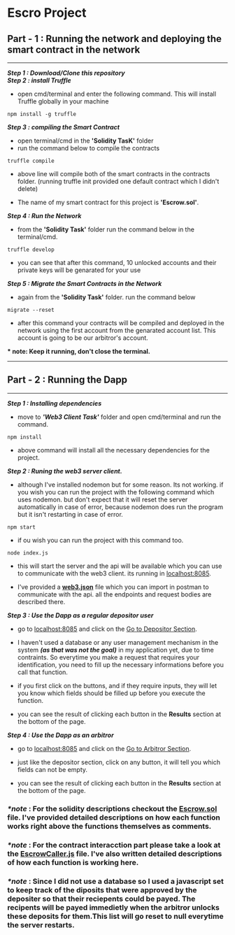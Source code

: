 # __Escro Project__ 
## __Part - 1 : Running the network and deploying the smart contract in the network__  
---  

___Step 1 : Download/Clone this repository___  
___Step 2 : install Truffle___  
- open cmd/terminal and enter the following command. This will install Truffle globally in your machine

~~~
npm install -g truffle  
~~~

___Step 3 : compiling the Smart Contract___
- open terminal/cmd in the __'Solidity TasK'__ folder
- run the command below to compile the contracts
~~~
truffle compile
~~~
- above line will compile both of the smart contracts in the contracts folder. 
(running truffle init provided one default contract which I didn't delete)

- The name of my smart contract for this project is __'Escrow.sol'__.

___Step 4 : Run the Network___
- from the __'Solidity Task'__ folder run the command below in the terminal/cmd.

~~~
truffle develop
~~~
- you can see that after this command, 10 unlocked accounts and their private keys will be genarated for your use  


___Step 5 : Migrate the Smart Contracts in the Network___  

- again from the __'Solidity Task'__ folder. run the command below

~~~
migrate --reset
~~~
- after this command your contracts will be compiled and deployed in the network using the first account from the genarated account list. This account is going to be our arbitror's account. 

__* note: Keep it running, don't close the terminal.__
  
---

## __Part - 2 : Running the Dapp__  
--- 
___Step 1 : Installing dependencies___
- move to ___'Web3 Client Task'___ folder and open cmd/terminal and run the command.

~~~
npm install
~~~

- above command will install all the necessary dependencies for the project.

___Step 2 : Runing the web3 server client.___
- although I've installed nodemon but for some reason. Its not working. if you wish you can run the project with the following command which uses nodemon. but don't expect that it will reset the server automatically in case of error, because nodemon does run the program but it isn't restarting in case of error.

~~~
npm start
~~~

- if ou wish you can run the project with this command too.

~~~
node index.js
~~~

- this will start the server and the api will be available which you can use to communicate with the web3 client. its running in [localhost:8085]().

- I've provided a [__web3.json__](https://github.com/Emon177277/Blockchain-Assignment/blob/main/web3.json) file which you can import in postman to communicate with the api. all the endpoints and request bodies are described there.  

___Step 3 : Use the Dapp as a regular depositor user___
- go to [localhost:8085](http://localhost:8085/) and click on the [Go to Depositor Section](http://localhost:8085/static/depositor). 

- I haven't used a database or any user management mechanism in the system ___(as that was not the goal)___ in my application yet, due to time contraints. So everytime you make a request that requires your identification, you need to fill up the necessary informations before you call that function.  

- if you first click on the buttons, and if they require inputs, they will let you know which fields should be filled up before you execute the function.   

- you can see the result of clicking each button in the __Results__ section at the bottom of the page.

___Step 4 : Use the Dapp as an arbitror___
- go to [localhost:8085](http://localhost:8085/) and click on the [Go to Arbitror Section](http://localhost:8085/static/arbitror).  

- just like the depositor section, click on any button, it will tell you which fields can not be empty.

- you can see the result of clicking each button in the __Results__ section at the bottom of the page.



### ___*note___ : For the solidity descriptions checkout the  [__Escrow.sol__](https://github.com/Emon177277/Blockchain-Assignment/blob/main/Solidity%20Task/contracts/Escrow.sol) file. I've provided detailed descriptions on how each function works right above the functions themselves as comments.

### ___*note___ : For the contract interacction part please take a look at the [__EscrowCaller.js__](https://github.com/Emon177277/Blockchain-Assignment/blob/main/Web3%20Client%20Task/EscrowCaller.js) file. I've also written detailed descriptions of how each function is working here.  

### ___*note___ : Since I did not use a database so I used a javascript set to keep track of the diposits that were approved by the depositer so that their reciepents could be payed. The recipents will be payed immedietly when the arbitror unlocks these deposits for them.This list will go reset to null everytime the server restarts.






